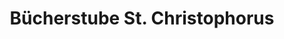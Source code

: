 ---
title: "Bücherstube St. Christophorus"
url: /wolfsburg/buecherstube-st-christophorus/
shop: Bücher
---